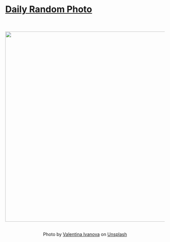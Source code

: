 # [Daily Random Photo](https://www.dailyrandomphoto.com/)

<div align="center">
  <br>
  <br>
  <a href="https://www.dailyrandomphoto.com/p/2021/2021-10-28/"><img src="https://images.unsplash.com/photo-1630313621450-9e90dcf99d09?crop=entropy&cs=tinysrgb&fit=max&fm=jpg&ixid=Mnw3NzUwOHwwfDF8cmFuZG9tfHx8fHx8fHx8MTYzNTM4MDI1Mg&ixlib=rb-1.2.1&q=80&w=1080" width="600px"></a>
  <br>
  <br>
  <p class="has-text-grey">Photo by <a href="https://unsplash.com/@valentine_ivanova?utm_source=Daily%20Random%20Photo&amp;utm_medium=referral" target="_blank" rel="noopener noreferrer">Valentina Ivanova</a> on <a href="https://unsplash.com/photos/IM6lPF0wJs4?utm_source=Daily%20Random%20Photo&amp;utm_medium=referral" target="_blank" rel="noopener noreferrer">Unsplash</a></p>
</div>
